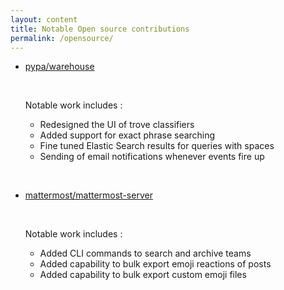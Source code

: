 ```yaml
---
layout: content
title: Notable Open source contributions
permalink: /opensource/
---
```


- [pypa/warehouse](https://github.com/pypa/warehouse/pulls?q=is%3Apr+author%3Awaseem18+is%3Aclosed)
  
  <br>

  Notable work includes :
  
  * Redesigned the UI of trove classifiers
  * Added support for exact phrase searching
  * Fine tuned Elastic Search results for queries with spaces
  * Sending of email notifications whenever events fire up
  
  
<br>

- [mattermost/mattermost-server](https://github.com/mattermost/mattermost-server/pulls?q=is%3Apr+author%3Awaseem18+is%3Aclosed)

  <br>

  Notable work includes :
  
  * Added CLI commands to search and archive teams
  * Added capability to bulk export emoji reactions of posts
  * Added capability to bulk export custom emoji files
  
